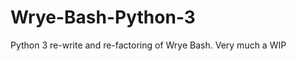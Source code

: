 Wrye-Bash-Python-3
==================

Python 3 re-write and re-factoring of Wrye Bash.  Very much a WIP
